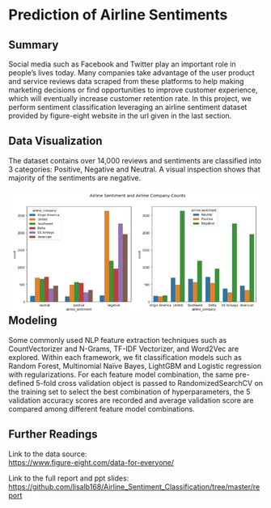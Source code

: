 # Prediction of Airline Sentiments

## Summary 
Social media such as Facebook and Twitter play an important role in people’s lives today. 
Many companies take advantage of the user product and service reviews data scraped from these platforms to help making 
marketing decisions or find opportunities to improve customer experience, which will eventually increase customer retention 
rate. In this project, we perform sentiment classification leveraging an airline sentiment dataset provided by figure-eight 
website in the url given in the last section.

## Data Visualization
The dataset contains over 14,000 reviews and sentiments are classified into 3 categories: Positive, Negative and Neutral. 
A visual inspection shows that majority of the sentiments are negative.

<img src="https://github.com/lisalb168/Airline_Sentiment_Classification/blob/master/figures/Airline%20Company%20by%20Sentiment.png"
     alt="Airline Company by Sentiment"
     style="float: left; margin-right: 10px;" />
        
## Modeling
Some commonly used NLP feature extraction techniques such as CountVectorizer and N-Grams, TF-IDF Vectorizer, and Word2Vec 
are explored. Within each framework, we fit classification models such as Random Forest, Multinomial Naïve Bayes, 
LightGBM and Logistic regression with regularizations. For each feature model combination, the same pre-defined 5-fold cross validation object is passed to RandomizedSearchCV on the training set to select the best combination of hyperparameters, the 5 validation accuracy scores are recorded and average validation score are compared among different feature model combinations.

## Further Readings
Link to the data source:  
https://www.figure-eight.com/data-for-everyone/

Link to the full report and ppt slides:  
https://github.com/lisalb168/Airline_Sentiment_Classification/tree/master/report

